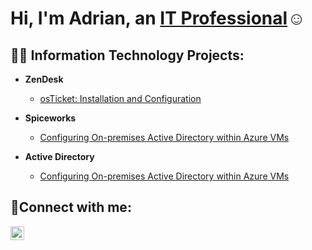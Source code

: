 <h1>Hi, I'm Adrian, an <a href="https://www.linkedin.com/in/adrianbolt/">IT Professional</a>☺</h1>

<h2>👨‍💻 Information Technology Projects:</h2>

- <b>ZenDesk </b>
  - [osTicket: Installation and Configuration](https://github.com/adrianbolt1/osticket)

- <b>Spiceworks </b>
  - [Configuring On-premises Active Directory within Azure VMs](https://github.com/adrianbolt1/active-directory)

- <b> Active Directory</b>
  - [Configuring On-premises Active Directory within Azure VMs](https://github.com/adrianbolt1/active-directory)

 
<h2>🤳Connect with me:</h2>


[<img align="left" alt="Josh | LinkedIn" width="22px" src="https://cdn.jsdelivr.net/npm/simple-icons@v3/icons/linkedin.svg" />][linkedin]



[linkedin]: https://www.linkedin.com/in/adrianbolt/

